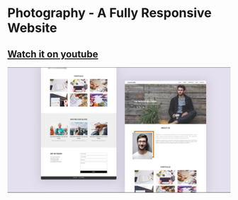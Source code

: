 # Photography - A Fully Responsive Website

## [Watch it on youtube](https://youtu.be/Zw4V6S93sIw)

![Design Preview](/preview.jpeg)
